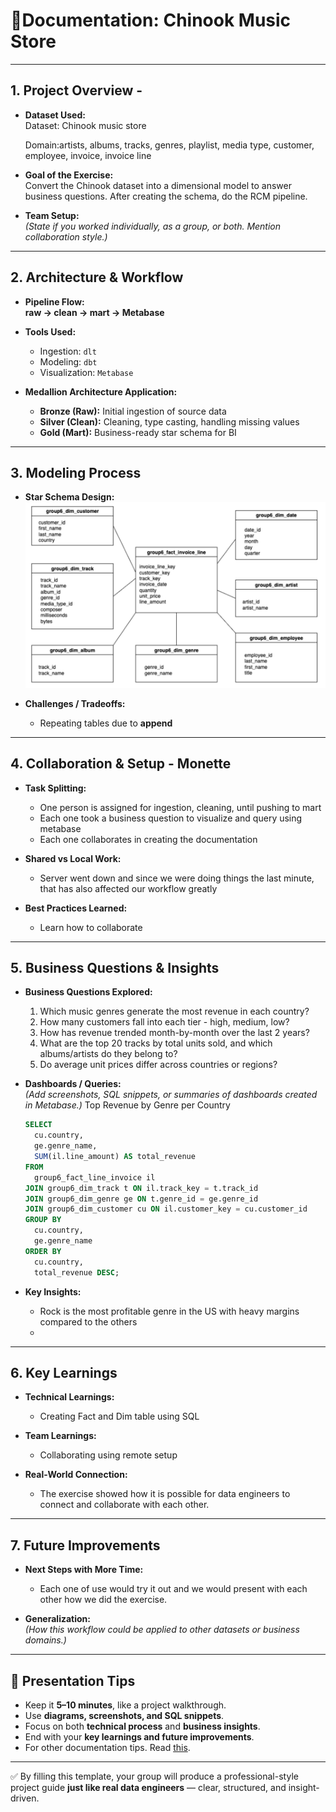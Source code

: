 # 🎵Documentation: Chinook Music Store

---

## 1. Project Overview - 

- **Dataset Used:**  
  Dataset: Chinook music store

  Domain:artists, albums, tracks, genres, playlist, media type, customer, employee, invoice, invoice line

- **Goal of the Exercise:**  
  Convert the Chinook dataset into a dimensional model to answer business questions. After creating the schema, do the RCM pipeline.

- **Team Setup:**  
  *(State if you worked individually, as a group, or both. Mention collaboration style.)*  

---

## 2. Architecture & Workflow
- **Pipeline Flow:**  
  **raw → clean → mart → Metabase**  

- **Tools Used:**  
  - Ingestion: `dlt`  
  - Modeling: `dbt`  
  - Visualization: `Metabase`  

- **Medallion Architecture Application:**  
  - **Bronze (Raw):** Initial ingestion of source data  
  - **Silver (Clean):** Cleaning, type casting, handling missing values  
  - **Gold (Mart):** Business-ready star schema for BI  

---

## 3. Modeling Process 

- **Star Schema Design:**  
![Schema](../assets/chinook_schema.png)
 

- **Challenges / Tradeoffs:**  
  - Repeating tables due to **append** 

---

## 4. Collaboration & Setup - Monette

- **Task Splitting:**  
  - One person is assigned for ingestion, cleaning, until pushing to mart
  - Each one took a business question to visualize and query using metabase
  - Each one collaborates in creating the documentation

- **Shared vs Local Work:**  
  - Server went down and since we were doing things the last minute, that has also affected our workflow greatly 

- **Best Practices Learned:**  
  - Learn how to collaborate 

---

## 5. Business Questions & Insights

- **Business Questions Explored:**  
  1. Which music genres generate the most revenue in each country?
  2. How many customers fall into each tier - high, medium, low? 
  3. How has revenue trended month-by-month over the last 2 years?
  4. What are the top 20 tracks by total units sold, and which albums/artists do they belong to?
  5. Do average unit prices differ across countries or regions?

- **Dashboards / Queries:**  
  *(Add screenshots, SQL snippets, or summaries of dashboards created in Metabase.)*
Top Revenue by Genre per Country
  ```sql
  SELECT
    cu.country,
    ge.genre_name,
    SUM(il.line_amount) AS total_revenue
  FROM
    group6_fact_line_invoice il
  JOIN group6_dim_track t ON il.track_key = t.track_id
  JOIN group6_dim_genre ge ON t.genre_id = ge.genre_id
  JOIN group6_dim_customer cu ON il.customer_key = cu.customer_id
  GROUP BY
    cu.country,
    ge.genre_name
  ORDER BY
    cu.country,
    total_revenue DESC;
  

- **Key Insights:**  
  - Rock is the most profitable genre in the US with heavy margins compared to the others
  - 

---

## 6. Key Learnings

- **Technical Learnings:**  
  - Creating Fact and Dim table using SQL

- **Team Learnings:**  
  - Collaborating using remote setup

- **Real-World Connection:**  
  - The exercise showed how it is possible for data engineers to connect and collaborate with each other.

---

## 7. Future Improvements

- **Next Steps with More Time:**
  - Each one of use would try it out and we would present with each other how we did the exercise.

- **Generalization:**  
  *(How this workflow could be applied to other datasets or business domains.)*  

---

## 📢 Presentation Tips

- Keep it **5–10 minutes**, like a project walkthrough.  
- Use **diagrams, screenshots, and SQL snippets**.  
- Focus on both **technical process** and **business insights**.  
- End with your **key learnings and future improvements**.  
- For other documentation tips. Read [this](TECHNICAL-DOCS.md).

---

✅ By filling this template, your group will produce a professional-style project guide **just like real data engineers** — clear, structured, and insight-driven.
